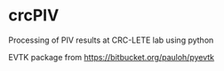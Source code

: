 # crcPIV
Processing of PIV results at CRC-LETE lab using python

EVTK package from https://bitbucket.org/pauloh/pyevtk
